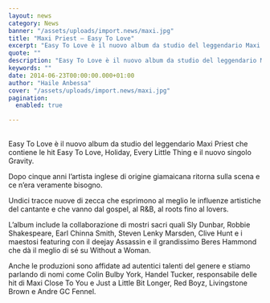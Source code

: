 ```yaml
---
layout: news
category: News
banner: "/assets/uploads/import.news/maxi.jpg"
title: "Maxi Priest – Easy To Love"
excerpt: "Easy To Love è il nuovo album da studio del leggendario Maxi Priest che contiene le hit Easy To Love, Holiday, Every Little Thing e il nuovo singolo Gravity. Dopo cinque anni l’artista inglese di origine giamaicana ritorna sulla scena e ce n’era veramente bisogno. Undici tracce nuove di zecca che esprimono al meglio le [&hellip"
quote: ""
description: "Easy To Love è il nuovo album da studio del leggendario Maxi Priest che contiene le hit Easy To Love, Holiday, Every Little Thing e il nuovo singolo Gravity. Dopo cinque anni l’artista inglese di origine giamaicana ritorna sulla scena e ce n’era veramente bisogno. Undici tracce nuove di zecca che esprimono al meglio le [&hellip"
keywords: ""
date: 2014-06-23T00:00:00.000+01:00
author: "Haile Anbessa"
cover: "/assets/uploads/import.news/maxi.jpg"
pagination:
  enabled: true

---
```


[](https://hotmc.com/wp-content/uploads/2014/06/maxi.jpg)  
Easy To Love è il nuovo album da studio del leggendario Maxi Priest che contiene le hit Easy To Love, Holiday, Every Little Thing e il nuovo singolo Gravity.

Dopo cinque anni l’artista inglese di origine giamaicana ritorna sulla scena e ce n’era veramente bisogno.

Undici tracce nuove di zecca che esprimono al meglio le influenze artistiche del cantante e che vanno dal gospel, al R&B, al roots fino al lovers.

L’album include la collaborazione di mostri sacri quali Sly Dunbar, Robbie Shakespeare, Earl Chinna Smith, Steven Lenky Marsden, Clive Hunt e i maestosi featuring con il deejay Assassin e il grandissimo Beres Hammond che dà il meglio di sé su Without a Woman.

Anche le produzioni sono affidate ad autentici talenti del genere e stiamo parlando di nomi come Colin Bulby York, Handel Tucker, responsabile delle hit di Maxi Close To You e Just a Little Bit Longer, Red Boyz, Livingstone Brown e Andre GC Fennel.